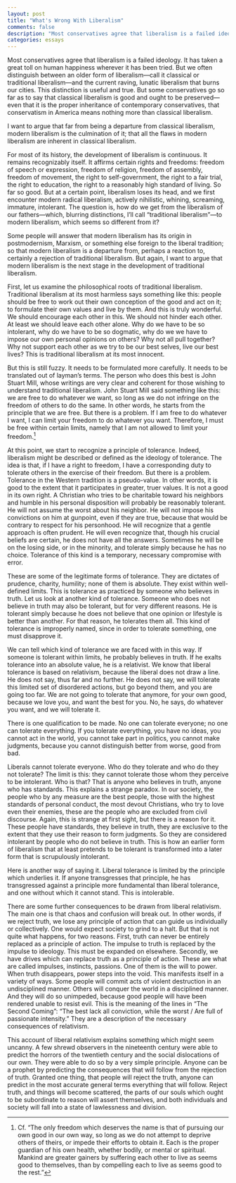 ```yaml
---
layout: post
title: "What's Wrong With Liberalism"
comments: false
description: "Most conservatives agree that liberalism is a failed ideology."
categories: essays
---
```


Most conservatives agree that liberalism is a failed ideology. It has taken a great toll on human happiness wherever it has been tried. But we often distinguish between an older form of liberalism—call it classical or traditional liberalism—and the current raving, lunatic liberalism that burns our cities. This distinction is useful and true. But some conservatives go so far as to say that classical liberalism is good and ought to be preserved—even that it is the proper inheritance of contemporary conservatives, that conservatism in America means nothing more than classical liberalism.

I want to argue that far from being a departure from classical liberalism, modern liberalism is the culmination of it; that all the flaws in modern liberalism are inherent in classical liberalism.

For most of its history, the development of liberalism is continuous. It remains recognizably itself. It affirms certain rights and freedoms: freedom of speech or expression, freedom of religion, freedom of assembly, freedom of movement, the right to self-government, the right to a fair trial, the right to education, the right to a reasonably high standard of living. So far so good. But at a certain point, liberalism loses its head, and we first encounter modern radical liberalism, actively nihilistic, whining, screaming, immature, intolerant. The question is, how do we get from the liberalism of our fathers—which, blurring distinctions, I’ll call “traditional liberalism”—to modern liberalism, which seems so different from it?

Some people will answer that modern liberalism has its origin in postmodernism, Marxism, or something else foreign to the liberal tradition; so that modern liberalism is a departure from, perhaps a reaction to, certainly a rejection of traditional liberalism. But again, I want to argue that modern liberalism is the next stage in the development of traditional liberalism.

First, let us examine the philosophical roots of traditional liberalism. Traditional liberalism at its most harmless says something like this: people should be free to work out their own conception of the good and act on it; to formulate their own values and live by them. And this is truly wonderful. We should encourage each other in this. We should not hinder each other. At least we should leave each other alone. Why do we have to be so intolerant, why do we have to be so dogmatic, why do we we have to impose our own personal opinions on others? Why not all pull together? Why not support each other as we try to be our best selves, live our best lives? This is traditional liberalism at its most innocent.

But this is still fuzzy. It needs to be formulated more carefully. It needs to be translated out of layman’s terms. The person who does this best is John Stuart Mill, whose writings are very clear and coherent for those wishing to understand traditional liberalism. John Stuart Mill said something like this: we are free to do whatever we want, so long as we do not infringe on the freedom of others to do the same. In other words, he starts from the principle that we are free. But there is a problem. If I am free to do whatever I want, I can limit your freedom to do whatever you want. Therefore, I must be free within certain limits, namely that I am not allowed to limit your freedom.[^1]

At this point, we start to recognize a principle of tolerance. Indeed, liberalism might be described or defined as the ideology of tolerance. The idea is that, if I have a right to freedom, I have a corresponding duty to tolerate others in the exercise of their freedom. But there is a problem. Tolerance in the Western tradition is a pseudo-value. In other words, it is good to the extent that it participates in greater, truer values. It is not a good in its own right. A Christian who tries to be charitable toward his neighbors and humble in his personal disposition will probably be reasonably tolerant. He will not assume the worst about his neighbor. He will not impose his convictions on him at gunpoint, even if they are true, because that would be contrary to respect for his personhood. He will recognize that a gentle approach is often prudent. He will even recognize that, though his crucial beliefs are certain, he does not have all the answers. Sometimes he will be on the losing side, or in the minority, and tolerate simply because he has no choice. Tolerance of this kind is a temporary, necessary compromise with error.

These are some of the legitimate forms of tolerance. They are dictates of prudence, charity, humility; none of them is absolute. They exist within well-defined limits. This is tolerance as practiced by someone who believes in truth. Let us look at another kind of tolerance. Someone who does not believe in truth may also be tolerant, but for very different reasons. He is tolerant simply because he does not believe that one opinion or lifestyle is better than another. For that reason, he tolerates them all. This kind of tolerance is improperly named, since in order to tolerate something, one must disapprove it.

We can tell which kind of tolerance we are faced with in this way. If someone is tolerant within limits, he probably believes in truth. If he exalts tolerance into an absolute value, he is a relativist. We know that liberal tolerance is based on relativism, because the liberal does not draw a line. He does not say, thus far and no further. He does not say, we will tolerate this limited set of disordered actions, but go beyond them, and you are going too far. We are not going to tolerate that anymore, for your own good, because we love you, and want the best for you. No, he says, do whatever you want, and we will tolerate it.

There is one qualification to be made. No one can tolerate everyone; no one can tolerate everything. If you tolerate everything, you have no ideas, you cannot act in the world, you cannot take part in politics, you cannot make judgments, because you cannot distinguish better from worse, good from bad.

Liberals cannot tolerate everyone. Who do they tolerate and who do they not tolerate? The limit is this: they cannot tolerate those whom they perceive to be intolerant. Who is that? That is anyone who believes in truth, anyone who has standards. This explains a strange paradox. In our society, the people who by any measure are the best people, those with the highest standards of personal conduct, the most devout Christians, who try to love even their enemies, these are the people who are excluded from civil discourse. Again, this is strange at first sight, but there is a reason for it. These people have standards, they believe in truth, they are exclusive to the extent that they use their reason to form judgments. So they are considered intolerant by people who do not believe in truth. This is how an earlier form of liberalism that at least pretends to be tolerant is transformed into a later form that is scrupulously intolerant.

Here is another way of saying it. Liberal tolerance is limited by the principle which underlies it. If anyone transgresses that principle, he has transgressed against a principle more fundamental than liberal tolerance, and one without which it cannot stand. This is intolerable.

There are some further consequences to be drawn from liberal relativism. The main one is that chaos and confusion will break out. In other words, if we reject truth, we lose any principle of action that can guide us individually or collectively. One would expect society to grind to a halt. But that is not quite what happens, for two reasons. First, truth can never be entirely replaced as a principle of action. The impulse to truth is replaced by the impulse to ideology. This must be expanded on elsewhere. Secondly, we have drives which can replace truth as a principle of action. These are what are called impulses, instincts, passions. One of them is the will to power. When truth disappears, power steps into the void. This manifests itself in a variety of ways. Some people will commit acts of violent destruction in an undisciplined manner. Others will conquer the world in a disciplined manner. And they will do so unimpeded, because good people will have been rendered unable to resist evil. This is the meaning of the lines in “The Second Coming”: “The best lack all conviction, while the worst / Are full of passionate intensity.” They are a description of the necessary consequences of relativism.

This account of liberal relativism explains something which might seem uncanny. A few shrewd observers in the nineteenth century were able to predict the horrors of the twentieth century and the social dislocations of our own. They were able to do so by a very simple principle. Anyone can be a prophet by predicting the consequences that will follow from the rejection of truth. Granted one thing, that people will reject the truth, anyone can predict in the most accurate general terms everything that will follow. Reject truth, and things will become scattered, the parts of our souls which ought to be subordinate to reason will assert themselves, and both individuals and society will fall into a state of lawlessness and division.

[^1]: Cf. “The only freedom which deserves the name is that of pursuing our own good in our own way, so long as we do not attempt to deprive others of theirs, or impede their efforts to obtain it. Each is the proper guardian of his own health, whether bodily, or mental or spiritual. Mankind are greater gainers by suffering each other to live as seems good to themselves, than by compelling each to live as seems good to the rest.”

